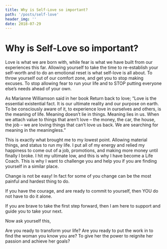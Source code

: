```yaml
---
title: Why is Self-Love so important?
path: '/posts/self-love'
header_img: ''
date: 2018-07-29
---
```


# Why is Self-Love so important?

Love is what we are born with, while fear is what we have built from our experiences this far. Allowing yourself to take the time to re-establish your self-worth and to do an emotional reset is what self-love is all about. To throw yourself out of our comfort zone, and get you to stop making excuses. To stop allowing fear to run your life and to STOP putting everyone else’s needs ahead of your own.

As Marianne Williamson said in her book Return back to love; “Love is the essential existential fact. It is our ultimate reality and our purpose on earth. To be consciously aware of it, to experience love in ourselves and others, is the meaning of life. Meaning doesn’t lie in things. Meaning lies in us. When we attach value to things that aren’t love – the money, the car, the house, the job – we are loving things that can’t love us back. We are searching for meaning in the meaningless.”

This is exactly what brought me to my lowest point. Allowing material things, and status to run my life. I put all of my energy and relied my happiness to come out of a job, promotions, and making more money until finally I broke. I hit my ultimate low, and this is why I have become a Life Coach. This is why I want to challenge you and help you if you are finding yourself in a similar place.

Change is not be easy! In fact for some of you change can be the most painful and hardest thing to do.

If you have the courage, and are ready to commit to yourself, then YOU do not have to do it alone.

If you are brave to take the first step forward, then I am here to support and guide you to take your next.

Now ask yourself this,

Are you ready to transform your life? Are you ready to put the work in to find the woman you know you are? To give her the power to reignite her passion and achieve her goals?

